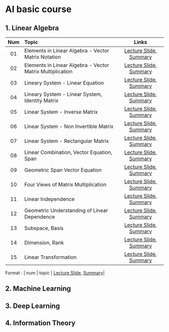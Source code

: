 # AI basic course


## 1. Linear Algebra
|Num|Topic|Links|
|:-:|:-|:-:|
| 01 | Elements in Linear Algebra - Vector Matrix Notation | [Lecture Slide](https://github.com/Jasonlee1995/AI_basic/blob/main/1.%20Linear%20Algebra/Lecture%20Slides/01.%20Elements%20in%20linear%20algebra%20-%20Vector%20Matrix%20Notation.pdf), [Summary](https://velog.io/@jasonlee1995/Linear-Algebra-Vector-Matrix-Notation)|
| 02 | Elements in Linear Algebra - Vector Matrix Multiplication | [Lecture Slide](https://github.com/Jasonlee1995/AI_basic/blob/main/1.%20Linear%20Algebra/Lecture%20Slides/02.%20Elements%20in%20linear%20algebra%20-%20Vector%20Matrix%20Multiplication.pdf), [Summary](https://velog.io/@jasonlee1995/Linear-Algebra-Vector-Matrix-Multiplication)|
| 03 | Lineary System - Linear Equation | [Lecture Slide](https://github.com/Jasonlee1995/AI_basic/blob/main/1.%20Linear%20Algebra/Lecture%20Slides/03.%20Linear%20system%20-%20Linear%20Equation.pdf), [Summary](https://velog.io/@jasonlee1995/Linear-Algebra-Linear-Equation)|
| 04 | Lineary System - Linear System, Identity Matrix | [Lecture Slide](https://github.com/Jasonlee1995/AI_basic/blob/main/1.%20Linear%20Algebra/Lecture%20Slides/04.%20Linear%20system%20-%20Linear%20System%2C%20Identity%20Matrix.pdf), [Summary](https://velog.io/@jasonlee1995/Linear-Algebra-Linear-System-Identity-Matrix)|
| 05 | Linear System - Inverse Matrix | [Lecture Slide](https://github.com/Jasonlee1995/AI_basic/blob/main/1.%20Linear%20Algebra/Lecture%20Slides/05.%20Linear%20system%20-%20Inverse%20Matrix.pdf), [Summary](https://velog.io/@jasonlee1995/Linear-Algebra-Inverse-Matrix)|
| 06 | Linear System - Non Invertible Matrix | [Lecture Slide](https://github.com/Jasonlee1995/AI_basic/blob/main/1.%20Linear%20Algebra/Lecture%20Slides/06.%20Linear%20system%20-%20Non%20Invertible%20Matrix.pdf), [Summary](https://velog.io/@jasonlee1995/Linear-Algebra-Non-Invertible-Matrix)|
| 07 | Linear System - Rectangular Matrix | [Lecture Slide](https://github.com/Jasonlee1995/AI_basic/blob/main/1.%20Linear%20Algebra/Lecture%20Slides/07.%20Linear%20system%20-%20Rectangular%20Matrix.pdf), [Summary](https://velog.io/@jasonlee1995/Linear-Algebra-Rectangular-Matrix)|
| 08 | Linear Combination, Vector Equation, Span | [Lecture Slide](https://github.com/Jasonlee1995/AI_basic/blob/main/1.%20Linear%20Algebra/Lecture%20Slides/08.%20Linear%20Combination%2C%20Vector%20Equation%2C%20Span.pdf), [Summary](https://velog.io/@jasonlee1995/Linear-Algebra-Linear-Combination-Vector-Equation-Span)|
| 09 | Geometric Span Vector Equation | [Lecture Slide](https://github.com/Jasonlee1995/AI_basic/blob/main/1.%20Linear%20Algebra/Lecture%20Slides/09.%20Geometric%20Span%20Vector%20Equation.pdf), [Summary](https://velog.io/@jasonlee1995/Linear-Algebra-Geometric-Span-Vector-Equation)|
| 10 | Four Views of Matrix Multiplication | [Lecture Slide](https://github.com/Jasonlee1995/AI_basic/blob/main/1.%20Linear%20Algebra/Lecture%20Slides/10.%20Four%20Views%20of%20Matrix%20Multiplication.pdf), [Summary](https://velog.io/@jasonlee1995/Linear-Algebra-Four-Views-of-Matrix-Multiplication)|
| 11 | Linear Independence | [Lecture Slide](https://github.com/Jasonlee1995/AI_basic/blob/main/1.%20Linear%20Algebra/Lecture%20Slides/11.%20Linear%20Independence.pdf), [Summary](https://velog.io/@jasonlee1995/Linear-Algebra-Linear-Independence)|
| 12 | Geometric Understanding of Linear Dependence | [Lecture Slide](https://github.com/Jasonlee1995/AI_basic/blob/main/1.%20Linear%20Algebra/Lecture%20Slides/12.%20Geometric%20Understanding%20of%20Linear%20Dependence.pdf), [Summary](https://velog.io/@jasonlee1995/Linear-Algebra-Geometric-Understanding-of-Linear-Dependence)|
| 13 | Subspace, Basis | [Lecture Slide](https://github.com/Jasonlee1995/AI_basic/blob/main/1.%20Linear%20Algebra/Lecture%20Slides/13.%20Subspace%2C%20Basis.pdf), [Summary](https://velog.io/@jasonlee1995/Linear-Algebra-Subspace-Basis)|
| 14 | Dimension, Rank | [Lecture Slide](https://github.com/Jasonlee1995/AI_basic/blob/main/1.%20Linear%20Algebra/Lecture%20Slides/14.%20Dimension%2C%20Rank.pdf), [Summary](https://velog.io/@jasonlee1995/Linear-Algebra-Dimension-Rank)|
| 15 | Linear Transformation | [Lecture Slide](https://github.com/Jasonlee1995/AI_basic/blob/main/1.%20Linear%20Algebra/Lecture%20Slides/15.%20Linear%20Transformation.pdf), [Summary](https://velog.io/@jasonlee1995/Linear-Algebra-Linear-Transformation)|



Format : | num | topic | [Lecture Slide](), [Summary]()|


## 2. Machine Learning


## 3. Deep Learning


## 4. Information Theory
